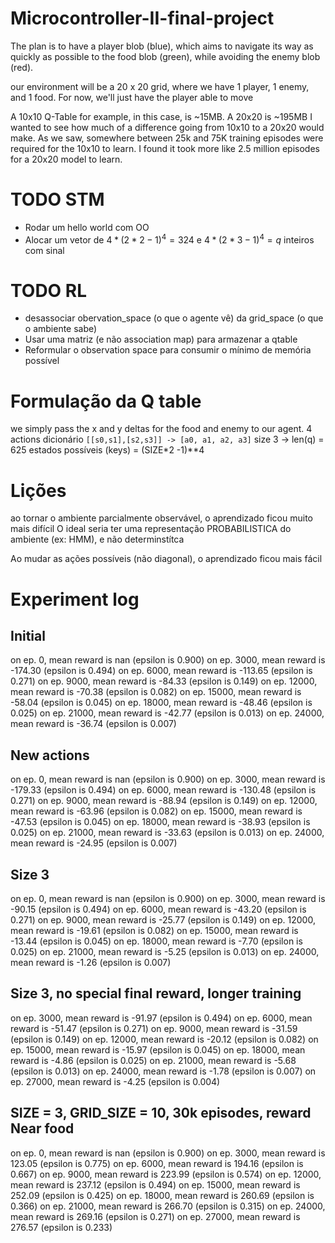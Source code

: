 # Microcontroller-II-final-project

The plan is to have a player blob (blue), which aims to navigate its way as quickly as possible to the food blob (green), while avoiding the enemy blob (red).

 our environment will be a 20 x 20 grid, where we have 1 player, 1 enemy, and 1 food. For now, we'll just have the player able to move

A 10x10 Q-Table for example, in this case, is ~15MB. A 20x20 is ~195MB
I wanted to see how much of a difference going from 10x10 to a 20x20 would make. As we saw, somewhere between 25k and 75K training episodes were required for the 10x10 to learn. I found it took more like 2.5 million episodes for a 20x20 model to learn.


# TODO STM
* Rodar um hello world com OO
* Alocar um vetor de $4*(2*2 -1)^4=324$ e $4*(2*3-1)^4=q$ inteiros com sinal

# TODO RL
* desassociar obervation_space (o que o agente vê) da grid_space (o que o ambiente sabe)
* Usar uma matriz (e não association map) para armazenar a qtable
* Reformular o observation space para consumir o mínimo de memória possível

# Formulação da Q table
we simply pass the x and y deltas for the food and enemy to our agent.
4 actions
dicionário `[[s0,s1],[s2,s3]] -> [a0, a1, a2, a3]`
size 3 -> len(q) = 625 estados possíveis (keys) = (SIZE*2 -1)**4

# Lições
ao tornar o ambiente parcialmente observável, o aprendizado ficou muito mais difícil
O ideal seria ter uma representação PROBABILISTICA do ambiente (ex: HMM), e não determinstítca

Ao mudar as ações possíveis (não diagonal), o aprendizado ficou mais fácil

# Experiment log
## Initial
on ep. 0, mean reward is nan (epsilon is 0.900)
on ep. 3000, mean reward is -174.30 (epsilon is 0.494)
on ep. 6000, mean reward is -113.65 (epsilon is 0.271)
on ep. 9000, mean reward is -84.33 (epsilon is 0.149)
on ep. 12000, mean reward is -70.38 (epsilon is 0.082)
on ep. 15000, mean reward is -58.04 (epsilon is 0.045)
on ep. 18000, mean reward is -48.46 (epsilon is 0.025)
on ep. 21000, mean reward is -42.77 (epsilon is 0.013)
on ep. 24000, mean reward is -36.74 (epsilon is 0.007)

## New actions
on ep. 0, mean reward is nan (epsilon is 0.900)
on ep. 3000, mean reward is -179.33 (epsilon is 0.494)
on ep. 6000, mean reward is -130.48 (epsilon is 0.271)
on ep. 9000, mean reward is -88.94 (epsilon is 0.149)
on ep. 12000, mean reward is -63.96 (epsilon is 0.082)
on ep. 15000, mean reward is -47.53 (epsilon is 0.045)
on ep. 18000, mean reward is -38.93 (epsilon is 0.025)
on ep. 21000, mean reward is -33.63 (epsilon is 0.013)
on ep. 24000, mean reward is -24.95 (epsilon is 0.007)

## Size 3
on ep. 0, mean reward is nan (epsilon is 0.900)
on ep. 3000, mean reward is -90.15 (epsilon is 0.494)
on ep. 6000, mean reward is -43.20 (epsilon is 0.271)
on ep. 9000, mean reward is -25.77 (epsilon is 0.149)
on ep. 12000, mean reward is -19.61 (epsilon is 0.082)
on ep. 15000, mean reward is -13.44 (epsilon is 0.045)
on ep. 18000, mean reward is -7.70 (epsilon is 0.025)
on ep. 21000, mean reward is -5.25 (epsilon is 0.013)
on ep. 24000, mean reward is -1.26 (epsilon is 0.007)

## Size 3, no special final reward, longer training
on ep. 3000, mean reward is -91.97 (epsilon is 0.494)
on ep. 6000, mean reward is -51.47 (epsilon is 0.271)
on ep. 9000, mean reward is -31.59 (epsilon is 0.149)
on ep. 12000, mean reward is -20.12 (epsilon is 0.082)
on ep. 15000, mean reward is -15.97 (epsilon is 0.045)
on ep. 18000, mean reward is -4.86 (epsilon is 0.025)
on ep. 21000, mean reward is -5.68 (epsilon is 0.013)
on ep. 24000, mean reward is -1.78 (epsilon is 0.007)
on ep. 27000, mean reward is -4.25 (epsilon is 0.004)





## SIZE = 3, GRID_SIZE = 10, 30k episodes, reward  Near food
on ep. 0, mean reward is nan (epsilon is 0.900)
on ep. 3000, mean reward is 123.05 (epsilon is 0.775)
on ep. 6000, mean reward is 194.16 (epsilon is 0.667)
on ep. 9000, mean reward is 223.99 (epsilon is 0.574)
on ep. 12000, mean reward is 237.12 (epsilon is 0.494)
on ep. 15000, mean reward is 252.09 (epsilon is 0.425)
on ep. 18000, mean reward is 260.69 (epsilon is 0.366)
on ep. 21000, mean reward is 266.70 (epsilon is 0.315)
on ep. 24000, mean reward is 269.16 (epsilon is 0.271)
on ep. 27000, mean reward is 276.57 (epsilon is 0.233)